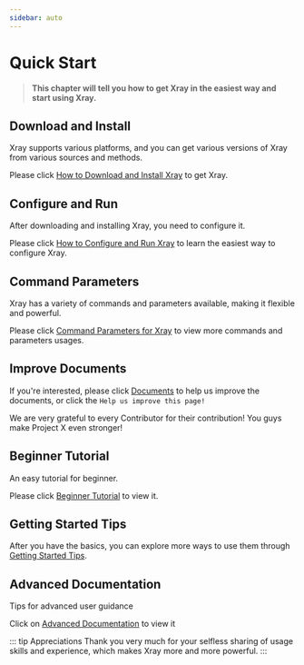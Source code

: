 ```yaml
---
sidebar: auto
---
```


# Quick Start

> **This chapter will tell you how to get Xray in the easiest way and start
> using Xray.**

## Download and Install

Xray supports various platforms, and you can get various versions of Xray from
various sources and methods.

Please click [How to Download and Install Xray](./install.md) to get Xray.

## Configure and Run

After downloading and installing Xray, you need to configure it.

Please click [How to Configure and Run Xray](./config.md) to learn the easiest
way to configure Xray.

## Command Parameters

Xray has a variety of commands and parameters available, making it flexible and
powerful.

Please click [Command Parameters for Xray](./command.md) to view more commands
and parameters usages.

## Improve Documents

If you're interested, please click [Documents](./document.md) to help us improve
the documents, or click the `Help us improve this page!`

We are very grateful to every Contributor for their contribution! You guys make
Project X even stronger!

## Beginner Tutorial

An easy tutorial for beginner.

Please click [Beginner Tutorial](./level-0/) to view it.

## Getting Started Tips

After you have the basics, you can explore more ways to use them through
[Getting Started Tips](./level-1/).

## Advanced Documentation

Tips for advanced user guidance

Click on [Advanced Documentation](./level-2/) to view it

::: tip Appreciations Thank you very much for your selfless sharing of usage
skills and experience, which makes Xray more and more powerful. :::
